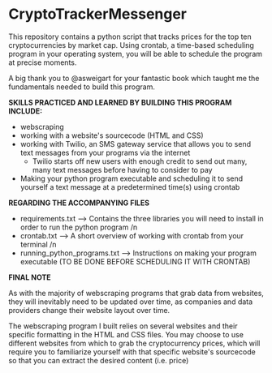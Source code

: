 # CryptoTrackerMessenger

This repository contains a python script that tracks prices for the top ten cryptocurrencies by market cap. Using crontab, a time-based scheduling program in your operating system, you will be able to schedule the program at precise moments.

A big thank you to @asweigart for your fantastic book which taught me the fundamentals needed to build this program.

**SKILLS PRACTICED AND LEARNED BY BUILDING THIS PROGRAM INCLUDE:**
* webscraping
* working with a website's sourcecode (HTML and CSS)
* working with Twilio, an SMS gateway service that allows you to send text messages from your programs via the internet
  * Twilio starts off new users with enough credit to send out many, many text messages before having to consider to pay 
* Making your python program executable and scheduling it to send yourself a text message at a predetermined time(s) using crontab


**REGARDING THE ACCOMPANYING FILES**

* requirements.txt            --> Contains the three libraries you will need to install in order to run the python program /n
* crontab.txt                 --> A short overview of working with crontab from your terminal /n
* running_python_programs.txt --> Instructions on making your program executable (TO BE DONE BEFORE SCHEDULING IT WITH CRONTAB)



**FINAL NOTE**

As with the majority of webscraping programs that grab data from websites, they will inevitably need to be updated over time, 
as companies and data providers change their website layout over time.

The webscraping program I built relies on several websites and their specific formatting in the HTML and CSS files. You may choose to use different websites from which to grab the cryptocurrency prices, which will require you to familiarize yourself with that specific website's sourcecode so that you can extract the desired content (i.e. price)

